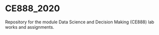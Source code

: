 # CE888_2020

Repository for the module Data Science and Decision Making (CE888) lab works and assignments. 
